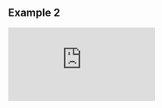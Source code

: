 ## Example 2

<iframe src="https://frankdoc.frankframework.org/#/" title="Knowhow" frameborder="0" allowfullscreen></iframe>
